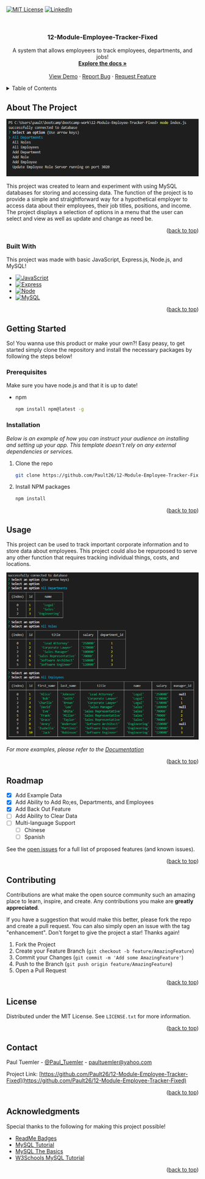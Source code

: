 <a name="readme-top"></a>

[![MIT License][license-shield]][license-url]
[![LinkedIn][linkedin-shield]][linkedin-url]



<!-- PROJECT LOGO -->
<br />
<div align="center">
  <h3 align="center">12-Module-Employee-Tracker-Fixed</h3>

  <p align="center">
    A system that allows employeers to track employees, departments, and jobs!
    <br />
    <a href="https://github.com/Pault26/12-Module-Employee-Tracker-Fixed"><strong>Explore the docs »</strong></a>
    <br />
    <br />
    <a href="https://github.com/Pault26/12-Module-Employee-Tracker-Fixed">View Demo</a>
    ·
    <a href="https://github.com/Pault26/12-Module-Employee-Tracker-Fixed/issues">Report Bug</a>
    ·
    <a href="https://github.com/Pault26/12-Module-Employee-Tracker-Fixed/issues">Request Feature</a>
  </p>
</div>



<!-- TABLE OF CONTENTS -->
<details>
  <summary>Table of Contents</summary>
  <ol>
    <li>
      <a href="#about-the-project">About The Project</a>
      <ul>
        <li><a href="#built-with">Built With</a></li>
      </ul>
    </li>
    <li>
      <a href="#getting-started">Getting Started</a>
      <ul>
        <li><a href="#prerequisites">Prerequisites</a></li>
        <li><a href="#installation">Installation</a></li>
      </ul>
    </li>
    <li><a href="#usage">Usage</a></li>
    <li><a href="#roadmap">Roadmap</a></li>
    <li><a href="#contributing">Contributing</a></li>
    <li><a href="#license">License</a></li>
    <li><a href="#contact">Contact</a></li>
    <li><a href="#acknowledgments">Acknowledgments</a></li>
  </ol>
</details>



<!-- ABOUT THE PROJECT -->
## About The Project

[![12-Module-Employee-Tracker-Fixed][product-screenshot]](https://github.com/Pault26/12-Module-Employee-Tracker-Fixed)

This project was created to learn and experiment with using MySQL databases for storing and accessing data. The function of the project is to provide a simple and straightforward way for a hypothetical employer to access data about their employees, their job titles, positions, and income. The project displays a selection of options in a menu that the user can select and view as well as update and change as need be.

<p align="right">(<a href="#readme-top">back to top</a>)</p>



### Built With

This project was made with basic JavaScript, Express.js, Node.js, and MySQL! 

* [![JavaScript][JavaScript]][JavaScript-url]
* [![Express][Express.js]][Express-url]
* [![Node][Node.js]][Node-url]
* [![MySQL][MySQL]][MySQL-url]

<p align="right">(<a href="#readme-top">back to top</a>)</p>



<!-- GETTING STARTED -->
## Getting Started

So! You wanna use this product or make your own?! Easy peasy, to get started simply clone the repository and install the necessary packages by following the steps below!

### Prerequisites

Make sure you have node.js and that it is up to date!

* npm
  ```sh
  npm install npm@latest -g
  ```

### Installation

_Below is an example of how you can instruct your audience on installing and setting up your app. This template doesn't rely on any external dependencies or services._

1. Clone the repo
   ```sh
   git clone https://github.com/Pault26/12-Module-Employee-Tracker-Fixed.git
   ```
2. Install NPM packages
   ```sh
   npm install
   ```

<p align="right">(<a href="#readme-top">back to top</a>)</p>



<!-- USAGE EXAMPLES -->
## Usage

This project can be used to track important corporate information and to store data about employees. This project could also be repurposed to serve any other function that requires tracking individual things, costs, and locations.

[![12-Module-Employee-Tracker-Fixed][product-usage-screenshot]](https://github.com/Pault26/12-Module-Employee-Tracker-Fixed)

_For more examples, please refer to the [Documentation](https://github.com/Pault26/12-Module-Employee-Tracker-Fixed)_

<p align="right">(<a href="#readme-top">back to top</a>)</p>



<!-- ROADMAP -->
## Roadmap

- [x] Add Example Data
- [x] Add Ability to Add Ro;es, Departments, and Employees
- [x] Add Back Out Feature
- [ ] Add Ability to Clear Data
- [ ] Multi-language Support
    - [ ] Chinese
    - [ ] Spanish

See the [open issues](https://github.com/Pault26/12-Module-Employee-Tracker-Fixed/issues) for a full list of proposed features (and known issues).

<p align="right">(<a href="#readme-top">back to top</a>)</p>



<!-- CONTRIBUTING -->
## Contributing

Contributions are what make the open source community such an amazing place to learn, inspire, and create. Any contributions you make are **greatly appreciated**.

If you have a suggestion that would make this better, please fork the repo and create a pull request. You can also simply open an issue with the tag "enhancement".
Don't forget to give the project a star! Thanks again!

1. Fork the Project
2. Create your Feature Branch (`git checkout -b feature/AmazingFeature`)
3. Commit your Changes (`git commit -m 'Add some AmazingFeature'`)
4. Push to the Branch (`git push origin feature/AmazingFeature`)
5. Open a Pull Request

<p align="right">(<a href="#readme-top">back to top</a>)</p>



<!-- LICENSE -->
## License

Distributed under the MIT License. See `LICENSE.txt` for more information.

<p align="right">(<a href="#readme-top">back to top</a>)</p>



<!-- CONTACT -->
## Contact

Paul Tuemler - [@Paul_Tuemler](https://twitter.com/your_username) - paultuemler@yahoo.com

Project Link: [https://github.com/Pault26/12-Module-Employee-Tracker-Fixed](https://github.com/Pault26/12-Module-Employee-Tracker-Fixed)

<p align="right">(<a href="#readme-top">back to top</a>)</p>



<!-- ACKNOWLEDGMENTS -->
## Acknowledgments

Special thanks to the following for making this project possible!

* [ReadMe Badges](https://github.com/alexandresanlim/Badges4-README.md-Profile)
* [MySQL Tutorial](https://www.youtube.com/watch?v=7S_tz1z_5bA)
* [MySQL The Basics](https://www.youtube.com/watch?v=Cz3WcZLRaWc)
* [W3Schools MySQL Tutorial](https://www.w3schools.com/MySQL/mysql_intro.asp)


<p align="right">(<a href="#readme-top">back to top</a>)</p>



<!-- MARKDOWN LINKS & IMAGES -->
[license-shield]: https://img.shields.io/github/license/othneildrew/Best-README-Template.svg?style=for-the-badge
[license-url]: https://github.com/Pault26/12-Module-Employee-Tracker-Fixed/blob/main/LICENSE
[linkedin-shield]: https://img.shields.io/badge/-LinkedIn-black.svg?style=for-the-badge&logo=linkedin&colorB=555
[linkedin-url]: https://www.linkedin.com/in/paul-tuemler/
[product-screenshot]: ./develop/assets/NodeCapture.PNG
[product-usage-screenshot]: ./develop/assets/NodeFullCapture.PNG
[MySQL]: https://img.shields.io/badge/MySQL-005C84?style=for-the-badge&logo=mysql&logoColor=white
[MySQL-url]: https://www.mysql.com/
[Express.js]: https://img.shields.io/badge/Express.js-000000?style=for-the-badge&logo=express&logoColor=white
[Express-url]: https://expressjs.com/
[Node.js]: https://img.shields.io/badge/Node.js-339933?style=for-the-badge&logo=nodedotjs&logoColor=white
[Node-url]: https://nodejs.org/en
[JavaScript]: https://img.shields.io/badge/JavaScript-323330?style=for-the-badge&logo=javascript&logoColor=F7DF1E
[JavaScript-url]:https://www.w3schools.com/js/